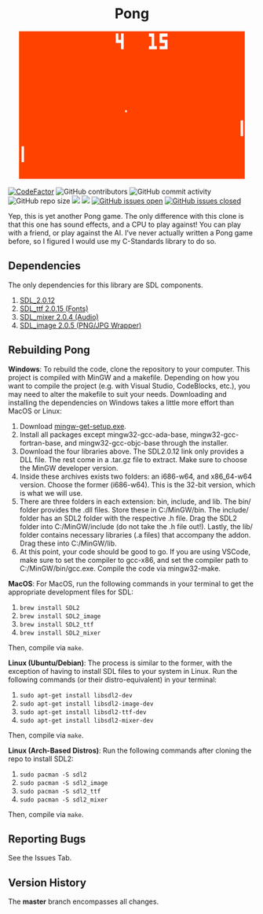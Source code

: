 <h1 align="center">Pong</h1>

<p align="center">
  <img width="460" height="300" src="docs/pong.gif">
</p>

[![CodeFactor](https://www.codefactor.io/repository/github/joshuacrotts/Pong/badge)](https://www.codefactor.io/repository/github/joshuacrotts/Pong) ![GitHub contributors](https://img.shields.io/github/contributors/JoshuaCrotts/Pong) ![GitHub commit activity](https://img.shields.io/github/commit-activity/m/JoshuaCrotts/Pong) ![GitHub repo size](https://img.shields.io/github/repo-size/JoshuaCrotts/Pong)  ![](https://tokei.rs/b1/github/JoshuaCrotts/Pong) ![](https://tokei.rs/b1/github/JoshuaCrotts/Pong?category=files) [![GitHub issues open](https://img.shields.io/github/issues/JoshuaCrotts/Pong)]() 
[![GitHub issues closed](https://img.shields.io/github/issues-closed-raw/JoshuaCrotts/Pong)]()

Yep, this is yet another Pong game. The only difference with this clone is that this one has sound effects, and a CPU to play against! You can play with a friend, or play against the AI. I've never actually written a Pong game before, so I figured I would use my C-Standards library to do so.

## Dependencies

The only dependencies for this library are SDL components.

1. [SDL_2.0.12](https://www.libsdl.org/download-2.0.php)
2. [SDL_ttf 2.0.15 (Fonts)](https://www.libsdl.org/projects/SDL_ttf/)
3. [SDL_mixer 2.0.4 (Audio)](https://www.libsdl.org/projects/SDL_mixer/)
4. [SDL_image 2.0.5 (PNG/JPG Wrapper)](https://www.libsdl.org/projects/SDL_image/)

## Rebuilding Pong

**Windows**: To rebuild the code, clone the repository to your computer. This project is compiled with MinGW and a makefile. Depending on how you want to compile the project (e.g. with Visual Studio, CodeBlocks, etc.), you may need to alter the makefile to suit your needs. Downloading and installing the dependencies on Windows takes a little more effort than MacOS or Linux:
1. Download [mingw-get-setup.exe](https://osdn.net/projects/mingw/releases/).
2. Install all packages except mingw32-gcc-ada-base, mingw32-gcc-fortran-base, and mingw32-gcc-objc-base through the installer.
3. Download the four libraries above. The SDL2.0.12 link only provides a DLL file. The rest come in a .tar.gz file to extract. Make sure to choose the MinGW developer version.
4. Inside these archives exists two folders: an i686-w64, and x86_64-w64 version. Choose the former (i686-w64). This is the 32-bit version, which is what we will use.
5. There are three folders in each extension: bin, include, and lib. The bin/ folder provides the .dll files. Store these in C:/MinGW/bin. The include/ folder has an SDL2 folder with the respective .h file. Drag the SDL2 folder into C:/MinGW/include (do not take the .h file out!). Lastly, the lib/ folder contains necessary libraries (.a files) that accompany the addon. Drag these into C:/MinGW/lib.
6. At this point, your code should be good to go. If you are using VSCode, make sure to set the compiler to gcc-x86, and set the compiler path to C:/MinGW/bin/gcc.exe. Compile the code via mingw32-make.

**MacOS**: For MacOS, run the following commands in your terminal to get the appropriate development files for SDL:

1. <code>brew install SDL2</code>
2. <code>brew install SDL2_image</code>
3. <code>brew install SDL2_ttf</code>
4. <code>brew install SDL2_mixer</code>

Then, compile via <code>make</code>.

**Linux (Ubuntu/Debian)**: The process is similar to the former, with the exception of having to install SDL files to your system in Linux. Run the following commands (or their distro-equivalent) in your terminal:

1. <code>sudo apt-get install libsdl2-dev</code>
2. <code>sudo apt-get install libsdl2-image-dev</code>
3. <code>sudo apt-get install libsdl2-ttf-dev</code>
4. <code>sudo apt-get install libsdl2-mixer-dev</code>

Then, compile via <code>make</code>.

**Linux (Arch-Based Distros)**: Run the following commands after cloning the repo to install SDL2:

1. <code>sudo pacman -S sdl2</code>
2. <code>sudo pacman -S sdl2_image</code>
3. <code>sudo pacman -S sdl2_ttf</code>
4. <code>sudo pacman -S sdl2_mixer</code>

Then, compile via <code>make</code>.

## Reporting Bugs

See the Issues Tab.

## Version History
The **master** branch encompasses all changes.